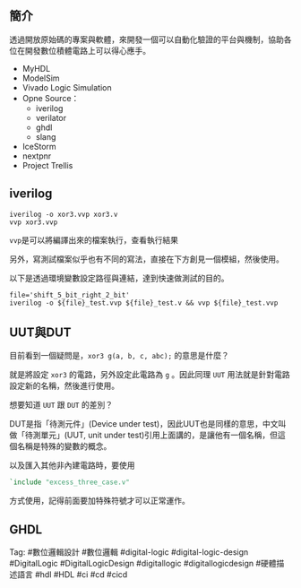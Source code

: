## 簡介
透過開放原始碼的專案與軟體，來開發一個可以自動化驗證的平台與機制，協助各位在開發數位積體電路上可以得心應手。

- MyHDL
- ModelSim
- Vivado Logic Simulation
- Opne Source：
  - iverilog
  - verilator
  - ghdl
  - slang
- IceStorm
- nextpnr
- Project Trellis


## iverilog

```
iverilog -o xor3.vvp xor3.v
vvp xor3.vvp
```

`vvp`是可以將編譯出來的檔案執行，查看執行結果

另外，寫測試檔案似乎也有不同的寫法，直接在下方創見一個模組，然後使用。

以下是透過環境變數設定路徑與連結，達到快速做測試的目的。

```
file='shift_5_bit_right_2_bit'
iverilog -o ${file}_test.vvp ${file}_test.v && vvp ${file}_test.vvp
```

## UUT與DUT
目前看到一個疑問是，`xor3 g(a, b, c, abc);` 的意思是什麼？

就是將設定 `xor3` 的電路，另外設定此電路為 `g` 。因此同理 `UUT` 用法就是針對電路設定新的名稱，然後進行使用。

想要知道 `UUT` 跟 `DUT` 的差別？

DUT是指「待測元件」(Device under test)，因此UUT也是同樣的意思，中文叫做「待測單元」(UUT, unit under test)引用上面講的，是讓他有一個名稱，但這個名稱是特殊的變數的概念。

以及匯入其他非內建電路時，要使用
```verilog
`include "excess_three_case.v"
```

方式使用，記得前面要加特殊符號才可以正常運作。

## GHDL

Tag: #數位邏輯設計 #數位邏輯 #digital-logic #digital-logic-design #DigitalLogic #DigitalLogicDesign #digitallogic #digitallogicdesign #硬體描述語言 #hdl #HDL #ci #cd #cicd
